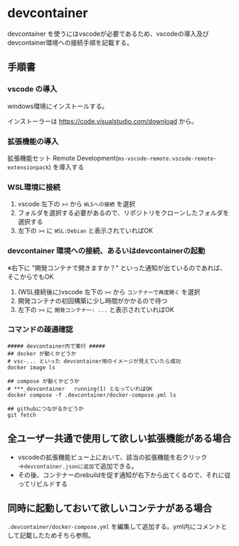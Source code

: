 # devcontainer

devcontainer を使うにはvscodeが必要であるため、vscodeの導入及びdevcontainer環境への接続手順を記載する。

## 手順書

### vscode の導入

windows環境にインストールする。

インストーラーは <https://code.visualstudio.com/download> から。

### 拡張機能の導入

拡張機能セット Remote Development(`ms-vscode-remote.vscode-remote-extensionpack`) を導入する

### WSL環境に接続

1. vscode 左下の `><` から `WLSへの接続` を選択
2. フォルダを選択する必要があるので、リポジトリをクローンしたフォルダを選択する
3. 左下の `><` に `WSL:Debian` と表示されていればOK

### devcontainer 環境への接続、あるいはdevcontainerの起動

※右下に "開発コンテナで開きますか？" といった通知が出ているのであれば、そこからでもOK

1. (WSL接続後に)vscode 左下の `><` から `コンテナーで再度開く` を選択
2. 開発コンテナの初回構築に少し時間がかかるので待つ
3. 左下の `><` に `開発コンテナー: ...` と表示されていればOK

### コマンドの疎通確認

```shell
##### devcontainer内で実行 #####
## docker が動くかどうか
# vsc-... といった devcontainer用のイメージが見えていたら成功
docker image ls

## compose が動くかどうか 
# ***_devcontainer   running(1) となっていればOK
docker compose -f .devcontainer/docker-compose.yml ls

## githubにつながるかどうか
git fetch
```

## 全ユーザー共通で使用して欲しい拡張機能がある場合

- vscodeの拡張機能ビュー上において、該当の拡張機能を右クリック→`devcontainer.jsonに追加`で追加できる。
- その後、コンテナーのrebuildを促す通知が右下から出てくるので、それに従ってリビルドする

## 同時に起動しておいて欲しいコンテナがある場合

`.devcontainer/docker-compose.yml` を編集して追加する。yml内にコメントとして記載したためそちら参照。
